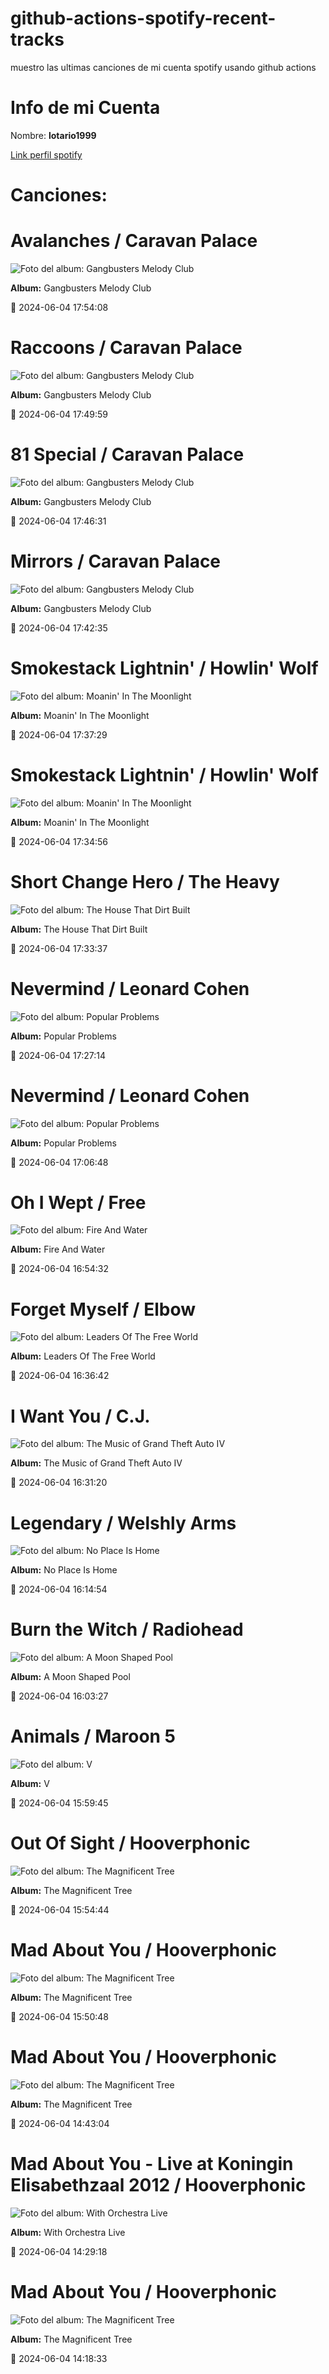 

# github-actions-spotify-recent-tracks        

muestro las ultimas canciones de mi cuenta spotify usando github actions

# Info de mi Cuenta
Nombre: **lotario1999**

[Link perfil spotify](https://open.spotify.com/user/lotario1999)

# Canciones:



# **Avalanches** / Caravan Palace

![Foto del album: Gangbusters Melody Club](https://i.scdn.co/image/ab67616d00001e028449fc89a3d7c849e05e3147)

**Album:** Gangbusters Melody Club

📅 2024-06-04 17:54:08


# **Raccoons** / Caravan Palace

![Foto del album: Gangbusters Melody Club](https://i.scdn.co/image/ab67616d00001e028449fc89a3d7c849e05e3147)

**Album:** Gangbusters Melody Club

📅 2024-06-04 17:49:59


# **81 Special** / Caravan Palace

![Foto del album: Gangbusters Melody Club](https://i.scdn.co/image/ab67616d00001e028449fc89a3d7c849e05e3147)

**Album:** Gangbusters Melody Club

📅 2024-06-04 17:46:31


# **Mirrors** / Caravan Palace

![Foto del album: Gangbusters Melody Club](https://i.scdn.co/image/ab67616d00001e028449fc89a3d7c849e05e3147)

**Album:** Gangbusters Melody Club

📅 2024-06-04 17:42:35


# **Smokestack Lightnin'** / Howlin' Wolf

![Foto del album: Moanin' In The Moonlight](https://i.scdn.co/image/ab67616d00001e026181b1ed45a906d5b2c89af3)

**Album:** Moanin' In The Moonlight

📅 2024-06-04 17:37:29


# **Smokestack Lightnin'** / Howlin' Wolf

![Foto del album: Moanin' In The Moonlight](https://i.scdn.co/image/ab67616d00001e026181b1ed45a906d5b2c89af3)

**Album:** Moanin' In The Moonlight

📅 2024-06-04 17:34:56


# **Short Change Hero** / The Heavy

![Foto del album: The House That Dirt Built](https://i.scdn.co/image/ab67616d00001e02463986d828c59a03f2ab0a3f)

**Album:** The House That Dirt Built

📅 2024-06-04 17:33:37


# **Nevermind** / Leonard Cohen

![Foto del album: Popular Problems](https://i.scdn.co/image/ab67616d00001e029fa34c252ff2ded009b55117)

**Album:** Popular Problems

📅 2024-06-04 17:27:14


# **Nevermind** / Leonard Cohen

![Foto del album: Popular Problems](https://i.scdn.co/image/ab67616d00001e029fa34c252ff2ded009b55117)

**Album:** Popular Problems

📅 2024-06-04 17:06:48


# **Oh I Wept** / Free

![Foto del album: Fire And Water](https://i.scdn.co/image/ab67616d00001e02753c41c7fdc5e78ba017bbf5)

**Album:** Fire And Water

📅 2024-06-04 16:54:32


# **Forget Myself** / Elbow

![Foto del album: Leaders Of The Free World](https://i.scdn.co/image/ab67616d00001e028ceddc7ebcd8896e86ea1bfe)

**Album:** Leaders Of The Free World

📅 2024-06-04 16:36:42


# **I Want You** / C.J.

![Foto del album: The Music of Grand Theft Auto IV](https://i.scdn.co/image/ab67616d00001e0244faa79cb92834c802683f27)

**Album:** The Music of Grand Theft Auto IV

📅 2024-06-04 16:31:20


# **Legendary** / Welshly Arms

![Foto del album: No Place Is Home](https://i.scdn.co/image/ab67616d00001e02605fea88497f83c4881df0da)

**Album:** No Place Is Home

📅 2024-06-04 16:14:54


# **Burn the Witch** / Radiohead

![Foto del album: A Moon Shaped Pool](https://i.scdn.co/image/ab67616d00001e0245643f5cf119cbc9d2811c22)

**Album:** A Moon Shaped Pool

📅 2024-06-04 16:03:27


# **Animals** / Maroon 5

![Foto del album: V](https://i.scdn.co/image/ab67616d00001e02442b53773d50e1b5369bb16c)

**Album:** V

📅 2024-06-04 15:59:45


# **Out Of Sight** / Hooverphonic

![Foto del album: The Magnificent Tree](https://i.scdn.co/image/ab67616d00001e02adc391e06a1ecdc2cb4d193f)

**Album:** The Magnificent Tree

📅 2024-06-04 15:54:44


# **Mad About You** / Hooverphonic

![Foto del album: The Magnificent Tree](https://i.scdn.co/image/ab67616d00001e02adc391e06a1ecdc2cb4d193f)

**Album:** The Magnificent Tree

📅 2024-06-04 15:50:48


# **Mad About You** / Hooverphonic

![Foto del album: The Magnificent Tree](https://i.scdn.co/image/ab67616d00001e02adc391e06a1ecdc2cb4d193f)

**Album:** The Magnificent Tree

📅 2024-06-04 14:43:04


# **Mad About You - Live at Koningin Elisabethzaal 2012** / Hooverphonic

![Foto del album: With Orchestra Live](https://i.scdn.co/image/ab67616d00001e02a2ba541bf05e093437e60598)

**Album:** With Orchestra Live

📅 2024-06-04 14:29:18


# **Mad About You** / Hooverphonic

![Foto del album: The Magnificent Tree](https://i.scdn.co/image/ab67616d00001e02adc391e06a1ecdc2cb4d193f)

**Album:** The Magnificent Tree

📅 2024-06-04 14:18:33
